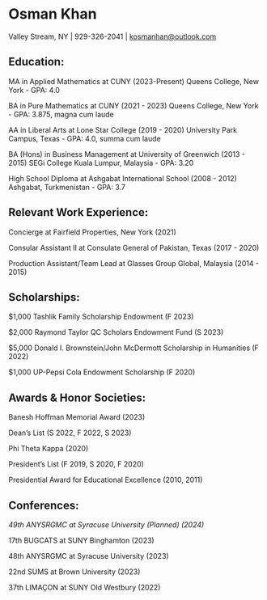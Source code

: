 # Osman Khan
Valley Stream, NY | 929-326-2041 | kosmanhan@outlook.com
## Education:
MA in Applied Mathematics at CUNY (2023-Present) Queens College, New York - GPA: 4.0

BA in Pure Mathematics at CUNY (2021 - 2023)
Queens College, New York - GPA: 3.875, magna cum laude
					
AA in Liberal Arts at Lone Star College    			        (2019 - 2020) 
University Park Campus, Texas - GPA: 4.0, summa cum laude

BA (Hons) in Business Management at University of Greenwich  (2013 - 2015)
SEGi College Kuala Lumpur, Malaysia - GPA: 3.20

High School Diploma at Ashgabat International School 			        (2008 - 2012)
Ashgabat, Turkmenistan - GPA: 3.7

## Relevant Work Experience:
Concierge at Fairfield Properties, New York (2021)

Consular Assistant II at Consulate General of Pakistan, Texas (2017 - 2020)

Production Assistant/Team Lead at Glasses Group Global, Malaysia (2014 - 2015)			   	      		        
## Scholarships:
$1,000 Tashlik Family Scholarship Endowment (F 2023)

$2,000 Raymond Taylor QC Scholars Endowment Fund (S 2023)

$5,000 Donald I. Brownstein/John McDermott Scholarship in Humanities (F 2022)

$1,000 UP-Pepsi Cola Endowment Scholarship (F 2020)

## Awards & Honor Societies:
Banesh Hoffman Memorial Award (2023)

Dean’s List (S 2022, F 2022, S 2023)

Phi Theta Kappa (2020)

President’s List (F 2019, S 2020, F 2020)

Presidential Award for Educational Excellence (2010, 2011) 

## Conferences:
<i>49th ANYSRGMC at Syracuse University (Planned) (2024)</i>

17th BUGCATS at SUNY Binghamton (2023)

48th ANYSRGMC at Syracuse University (2023)

22nd SUMS at Brown University (2023)

37th LIMAÇON at SUNY Old Westbury (2022)
